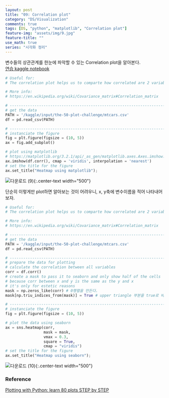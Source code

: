 ```yaml
---
layout: post
title: "09: Correlation plot"
category: "DS/Visualization"
comments: true
tags: [DS, "python", "matplotlib", "Correlation plot"]
feature-img: "assets/img/9.jpg"
feature-title: ""
use_math: true
series: "시각화 정리"
---
```


변수들의 상관관계를 한눈에 파악할 수 있는 Correlation plot을 알아본다.  
[연습 kaggle notebook](https://www.kaggle.com/wansook0316/plotting-with-python-learn-80-plots-step-by-step/edit)

```python
# Useful for:
# The correlation plot helps us to comparte how correlated are 2 variables between them

# More info:
# https://en.wikipedia.org/wiki/Covariance_matrix#Correlation_matrix

# ----------------------------------------------------------------------------------------------------
# get the data
PATH = '/kaggle/input/the-50-plot-challenge/mtcars.csv'
df = pd.read_csv(PATH)

# ----------------------------------------------------------------------------------------------------
# instanciate the figure
fig = plt.figure(figsize = (10, 5))
ax = fig.add_subplot()

# plot using matplotlib
# https://matplotlib.org/3.2.1/api/_as_gen/matplotlib.axes.Axes.imshow.html
ax.imshow(df.corr(), cmap = 'viridis', interpolation = 'nearest')
# set the title for the figure
ax.set_title("Heatmap using matplotlib");
```

![다운로드 (9)](https://user-images.githubusercontent.com/37871541/82282399-b1970a80-99ce-11ea-878a-861cf187499c.png){:.center-text width="500"}

단순히 이렇게만 plot하면 알아보는 것이 어려우니, x, y축에 변수이름을 적어 나타내어 보자.

```python
# Useful for:
# The correlation plot helps us to comparte how correlated are 2 variables between them

# More info:
# https://en.wikipedia.org/wiki/Covariance_matrix#Correlation_matrix

# ----------------------------------------------------------------------------------------------------
# get the data
PATH = '/kaggle/input/the-50-plot-challenge/mtcars.csv'
df = pd.read_csv(PATH)

# ----------------------------------------------------------------------------------------------------
# prepare the data for plotting
# calculate the correlation between all variables
corr = df.corr()
# create a mask to pass it to seaborn and only show half of the cells
# because corr between x and y is the same as the y and x
# it's only for estetic reasons
mask = np.zeros_like(corr) # 0행렬을 만든다.
mask[np.triu_indices_from(mask)] = True # upper triangle 부분을 true로 바꾼다.

# ----------------------------------------------------------------------------------------------------
# instanciate the figure
fig = plt.figure(figsize = (10, 5))

# plot the data using seaborn
ax = sns.heatmap(corr,
                 mask = mask,
                 vmax = 0.3,
                 square = True,
                 cmap = "viridis")
# set the title for the figure
ax.set_title("Heatmap using seaborn");
```

![다운로드 (10)](https://user-images.githubusercontent.com/37871541/82282656-587ba680-99cf-11ea-9121-87599c2c7613.png){:.center-text width="500"}

### Reference

[Plotting with Python: learn 80 plots STEP by STEP](https://www.kaggle.com/python10pm/plotting-with-python-learn-80-plots-step-by-step)
